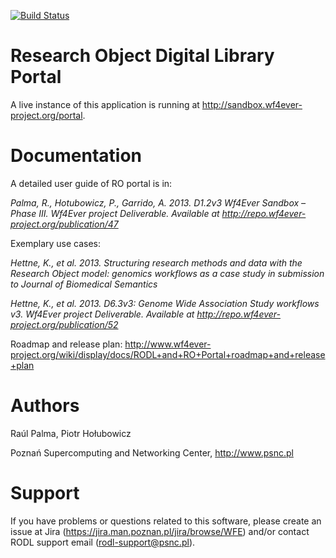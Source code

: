 [![Build Status](https://buildhive.cloudbees.com/job/wf4ever/job/portal/badge/icon)](https://buildhive.cloudbees.com/job/wf4ever/job/portal/)

Research Object Digital Library Portal
======================================

A live instance of this application is running at http://sandbox.wf4ever-project.org/portal.

Documentation
======================================

A detailed user guide of RO portal is in:

*Palma, R., Hotubowicz, P., Garrido, A. 2013. D1.2v3 Wf4Ever Sandbox – Phase III. Wf4Ever project Deliverable. Available at http://repo.wf4ever-project.org/publication/47*

Exemplary use cases:

*Hettne, K., et al. 2013. Structuring research methods and data with the Research Object model: genomics workflows as a case study in submission to Journal of Biomedical Semantics*

*Hettne, K., et al. 2013. D6.3v3: Genome Wide Association Study workflows v3. Wf4Ever project Deliverable. Available at http://repo.wf4ever-project.org/publication/52*

Roadmap and release plan: http://www.wf4ever-project.org/wiki/display/docs/RODL+and+RO+Portal+roadmap+and+release+plan

Authors
=======

Raúl Palma, Piotr Hołubowicz

Poznań Supercomputing and Networking Center, http://www.psnc.pl

Support
=======
If you have problems or questions related to this software, please create an issue at Jira (https://jira.man.poznan.pl/jira/browse/WFE) 
and/or contact RODL support email (rodl-support@psnc.pl).
